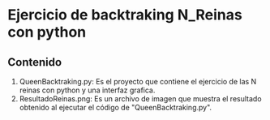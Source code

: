 # Ejercicio de backtraking N_Reinas con python 
## Contenido
1. QueenBacktraking.py: Es el proyecto que contiene el ejercicio de las N reinas con python y una interfaz grafica.
2. ResultadoReinas.png: Es un archivo de imagen que muestra el resultado obtenido al ejecutar el código de "QueenBacktraking.py".
